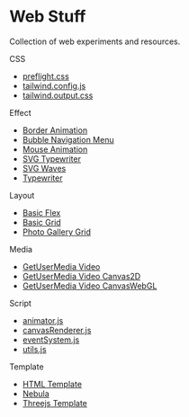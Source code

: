 # Web Stuff

Collection of web experiments and resources.

CSS
* [preflight.css](https://github.com/adcimon/web-stuff/blob/master/css/preflight.css)
* [tailwind.config.js](https://github.com/adcimon/web-stuff/blob/master/css/tailwind.config.js)
* [tailwind.output.css](https://github.com/adcimon/web-stuff/blob/master/css/tailwind.output.css)

Effect
* [Border Animation](https://adcimon.github.io/web-stuff/effect/border-animation)
* [Bubble Navigation Menu](https://adcimon.github.io/web-stuff/effect/bubble-navigation-menu)
* [Mouse Animation](https://adcimon.github.io/web-stuff/effect/mouse-animation)
* [SVG Typewriter](https://adcimon.github.io/web-stuff/effect/svg-typewriter)
* [SVG Waves](https://adcimon.github.io/web-stuff/effect/svg-waves)
* [Typewriter](https://adcimon.github.io/web-stuff/effect/typewriter)

Layout
* [Basic Flex](https://adcimon.github.io/web-stuff/layout/basic-flex)
* [Basic Grid](https://adcimon.github.io/web-stuff/layout/basic-grid)
* [Photo Gallery Grid](https://adcimon.github.io/web-stuff/layout/photo-gallery-grid)

Media
* [GetUserMedia Video](https://adcimon.github.io/web-stuff/media/getusermedia-video)
* [GetUserMedia Video Canvas2D](https://adcimon.github.io/web-stuff/media/getusermedia-video-canvas2d)
* [GetUserMedia Video CanvasWebGL](https://adcimon.github.io/web-stuff/media/getusermedia-video-canvaswebgl)

Script
* [animator.js](https://github.com/adcimon/web-stuff/blob/master/script/animator.js)
* [canvasRenderer.js](https://github.com/adcimon/web-stuff/blob/master/script/canvasRenderer.js)
* [eventSystem.js](https://github.com/adcimon/web-stuff/blob/master/script/eventSystem.js)
* [utils.js](https://github.com/adcimon/web-stuff/blob/master/script/utils.js)

Template
* [HTML Template](https://adcimon.github.io/web-stuff/template/html-template)
* [Nebula](https://adcimon.github.io/web-stuff/template/nebula)
* [Threejs Template](https://adcimon.github.io/web-stuff/template/threejs-template)
